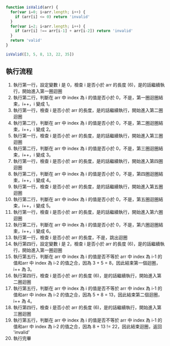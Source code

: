 ``` js
function isValid(arr) {
  for(var i=0; i<arr.length; i++) {
    if (arr[i] <= 0) return 'invalid'
  }
  for(var i=2; i<arr.length; i++) {
    if (arr[i] !== arr[i-1] + arr[i-2]) return 'invalid'
  }
  return 'valid'
}

isValid([3, 5, 8, 13, 22, 35])
```

## 執行流程
1. 執行第一行，設定變數 i 是 0，檢查 i 是否小於 arr 的長度 (6)，是的話繼續執行，開始進入第一圈迴圈
2. 執行第二行，判斷在 arr 中 index 為 i 的值是否小於 0，不是，第一圈迴圈結束，i++，i 變成 1。
3. 執行第一行，檢查 i 是否小於 arr 的長度，是的話繼續執行，開始進入第二圈迴圈
4. 執行第二行，判斷在 arr 中 index 為 i 的值是否小於 0，不是，第二圈迴圈結束，i++，i 變成 2。
5. 執行第一行，檢查 i 是否小於 arr 的長度，是的話繼續執行，開始進入第三圈迴圈
6. 執行第二行，判斷在 arr 中 index 為 i 的值是否小於 0，不是，第三圈迴圈結束，i++，i 變成 3。
7. 執行第一行，檢查 i 是否小於 arr 的長度，是的話繼續執行，開始進入第四圈迴圈
8. 執行第二行，判斷在 arr 中 index 為 i 的值是否小於 0，不是，第四圈迴圈結束，i++，i 變成 4。
9. 執行第一行，檢查 i 是否小於 arr 的長度，是的話繼續執行，開始進入第五圈迴圈
10. 執行第二行，判斷在 arr 中 index 為 i 的值是否小於 0，不是，第五圈迴圈結束，i++，i 變成 5。
11. 執行第一行，檢查 i 是否小於 arr 的長度，是的話繼續執行，開始進入第六圈迴圈
10. 執行第二行，判斷在 arr 中 index 為 i 的值是否小於 0，不是，第六圈迴圈結束，i++，i 變成 6。
12. 執行第一行，檢查 i 是否小於 arr 的長度，不是，跳出迴圈
13. 執行第四行，設定變數 i 是 2，檢查 i 是否小於 arr 的長度 (6)，是的話繼續執行，開始進入第一圈迴圈
14. 執行第五行，判斷在 arr 中 index 為 i 的值是否不等於 arr 中 index 為 i-1 的值和arr 中 index 為 i-2 的值之合，因為 3 + 5 = 8，因此結束第一個迴圈，i++ 為 3。
15. 執行第四行，檢查 i 是否小於 arr 的長度 (6)，是的話繼續執行，開始進入第二圈迴圈
16. 執行第五行，判斷在 arr 中 index 為 i 的值是否不等於 arr 中 index 為 i-1 的值和arr 中 index 為 i-2 的值之合，因為 5 + 8 = 13，因此結束第二個迴圈，i++ 為 4。
17. 執行第四行，檢查 i 是否小於 arr 的長度 (6)，是的話繼續執行，開始進入第三圈迴圈
18. 執行第五行，判斷在 arr 中 index 為 i 的值是否不等於 arr 中 index 為 i-1 的值和arr 中 index 為 i-2 的值之合，因為 8 + 13 != 22，因此結束迴圈，返回 'invalid'
19. 執行完畢
